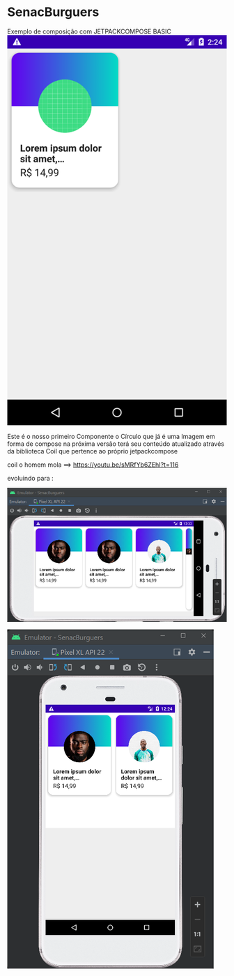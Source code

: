 # SenacBurguers
Exemplo de composição com JETPACKCOMPOSE BASIC
![img.png](img.png)

Este é o nosso primeiro Componente o Círculo que já é uma Imagem em forma de compose
na próxima versão terá seu conteúdo atualizado através da biblioteca Coil que pertence ao próprio
jetpackcompose

coil o homem mola ==> https://youtu.be/sMRfYb6ZEhI?t=116

evoluindo para :



![screen1.png](screen1.png)

![screen2.png](screen2.png)


